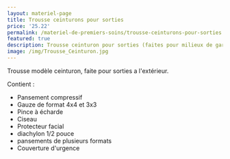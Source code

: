 ```yaml
---
layout: materiel-page
title: Trousse ceinturons pour sorties
price: '25.22'
permalink: /materiel-de-premiers-soins/trousse-ceinturons-pour-sorties
featured: true
description: Trousse ceinturon pour sorties (faites pour milieux de gardes)
image: /img/Trousse_Ceinturon.jpg
---
```

Trousse modèle ceinturon, faite pour sorties a l'extérieur.

Contient : 

* Pansement compressif 
* Gauze de format 4x4 et 3x3
* Pince à écharde
* Ciseau
* Protecteur facial 
* diachylon 1/2 pouce 
* pansements de plusieurs formats 
* Couverture d'urgence
